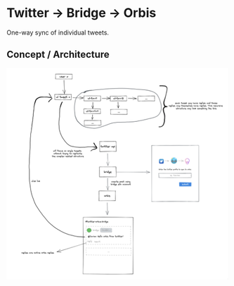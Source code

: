 # Twitter -> Bridge -> Orbis

One-way sync of individual tweets.

## Concept / Architecture

![v1 concept diagram](./design/bridge-concept-v1.png)
